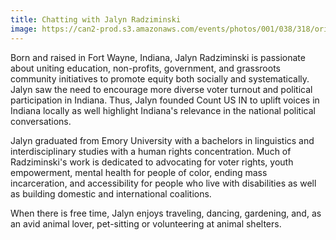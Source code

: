 ```yaml
---
title: Chatting with Jalyn Radziminski
image: https://can2-prod.s3.amazonaws.com/events/photos/001/038/318/original/event-jalyn.png
---
```


Born and raised in Fort Wayne, Indiana, Jalyn Radziminski is passionate about uniting education, non-profits, government, and grassroots community initiatives to promote equity both socially and systematically. Jalyn saw the need to encourage more diverse voter turnout and political participation in Indiana. Thus, Jalyn founded Count US IN to uplift voices in Indiana locally as well highlight Indiana's relevance in the national political conversations.

Jalyn graduated from Emory University with a bachelors in linguistics and interdisciplinary studies with a human rights concentration. Much of Radziminski's work is dedicated to advocating for voter rights, youth empowerment, mental health for people of color, ending mass incarceration, and accessibility for people who live with disabilities as well as building domestic and international coalitions.

When there is free time, Jalyn enjoys traveling, dancing, gardening, and, as an avid animal lover, pet-sitting or volunteering at animal shelters.

<script src='https://actionnetwork.org/widgets/v4/event/chatting-with-jalyn-radziminski?format=js&source=widget&style=full'></script><div id='can-event-area-chatting-with-jalyn-radziminski' style='width: 100%'><!-- this div is the target for our HTML insertion --></div>
